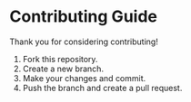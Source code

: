 # Contributing Guide

Thank you for considering contributing!

1. Fork this repository.
2. Create a new branch.
3. Make your changes and commit.
4. Push the branch and create a pull request.
